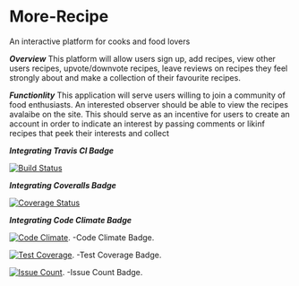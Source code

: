 # More-Recipe
An interactive platform for cooks and food lovers

***Overview***
This platform will allow users sign up, add recipes, view other users recipes, upvote/downvote recipes, leave reviews on recipes they feel strongly about and make a collection of their favourite recipes.

***Functionlity***
This application will serve users willing to join a community of food enthusiasts.
An interested observer should be able to view the recipes avalaibe on the site. This should serve as an incentive for users to create an account in order to indicate an interest by passing comments or likinf recipes that peek their interests and collect 

***Integrating Travis CI Badge***

[![Build Status](https://travis-ci.org/tobiloba23/More-Recipe.svg?branch=master)](https://travis-ci.org/tobiloba23/More-Recipe)

***Integrating Coveralls Badge***

[![Coverage Status](https://coveralls.io/repos/github/tobiloba23/More-Recipe/badge.svg?branch=master)](https://coveralls.io/github/tobiloba23/More-Recipe?branch=master)

***Integrating Code Climate Badge***

[![Code Climate](https://codeclimate.com/github/tobiloba23/More-Recipe/badges/gpa.svg)](https://codeclimate.com/github/tobiloba23/More-Recipe). -Code Climate Badge.

[![Test Coverage](https://codeclimate.com/github/tobiloba23/More-Recipe/badges/coverage.svg)](https://codeclimate.com/github/tobiloba23/More-Recipe/coverage). -Test Coverage Badge.

[![Issue Count](https://codeclimate.com/github/tobiloba23/More-Recipe/badges/issue_count.svg)](https://codeclimate.com/github/tobiloba23/More-Recipe). -Issue Count Badge.
